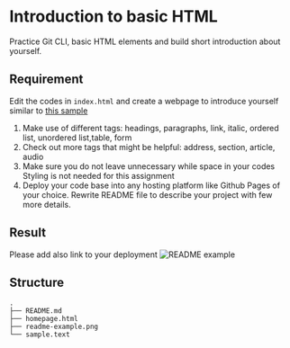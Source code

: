 

# Introduction to basic HTML

Practice Git CLI, basic HTML elements and build short introduction about yourself.

## Requirement

Edit the codes in `index.html` and create a webpage to introduce yourself similar to
[this sample](https://integrify-finland.github.io/bof-introduction-sample/)

1. Make use of different tags: headings, paragraphs, link, italic, ordered list, unordered list,table, form
2. Check out more tags that might be helpful: address, section, article, audio
3. Make sure you do not leave unnecessary while space in your codes
Styling is not needed for this assignment
4. Deploy your code base into any hosting platform like Github Pages of your choice. Rewrite README file to describe your project with few more details.

## Result
Please add also link to your deployment
![README example](readme-example.png)

## Structure
````
.
├── README.md
├── homepage.html
├── readme-example.png
└── sample.text
````

